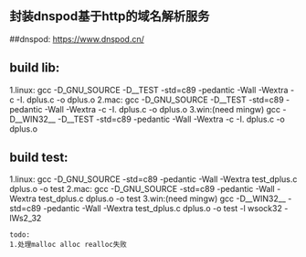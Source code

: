 ## 封装dnspod基于http的域名解析服务
##dnspod: https://www.dnspod.cn/

## build lib:
1.linux:
    gcc -D_GNU_SOURCE -D__TEST -std=c89 -pedantic -Wall -Wextra -c -I. dplus.c -o dplus.o
2.mac:
    gcc -D_GNU_SOURCE -D__TEST -std=c89 -pedantic -Wall -Wextra -c -I. dplus.c -o dplus.o
3.win:(need mingw)
    gcc -D__WIN32__ -D__TEST -std=c89 -pedantic -Wall -Wextra -c -I. dplus.c -o dplus.o

## build test:
1.linux:
    gcc -D_GNU_SOURCE -std=c89 -pedantic -Wall -Wextra test_dplus.c dplus.o -o test
2.mac:
	gcc -D_GNU_SOURCE -std=c89 -pedantic -Wall -Wextra test_dplus.c dplus.o -o test
3.win:(need mingw)
    gcc -D__WIN32__ -std=c89 -pedantic -Wall -Wextra test_dplus.c dplus.o -o test -l wsock32 -lWs2_32
	
	
    todo:
    1.处理malloc alloc realloc失败

